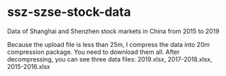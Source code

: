 # ssz-szse-stock-data
Data of Shanghai and Shenzhen stock markets in China from 2015 to 2019

Because the upload file is less than 25m, I compress the data into 20m compression package. You need to download them all. After decompressing, you can see three data files: 2019.xlsx, 2017-2018.xlsx, 2015-2016.xlsx
